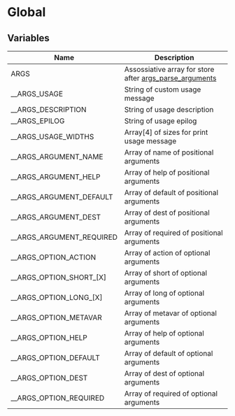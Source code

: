 # Global

## Variables

|Name|Description|
|---|---|
|ARGS|Assossiative array for store after [args_parse_arguments](../README.md#args_parse_arguments)|
|__ARGS_USAGE|String of custom usage message|
|__ARGS_DESCRIPTION|String of usage description|
|__ARGS_EPILOG|String of usage epilog|
|__ARGS_USAGE_WIDTHS|Array[4] of sizes for print usage message|
|__ARGS_ARGUMENT_NAME|Array of name of positional arguments|
|__ARGS_ARGUMENT_HELP|Array of help of positional arguments|
|__ARGS_ARGUMENT_DEFAULT|Array of default of positional arguments|
|__ARGS_ARGUMENT_DEST|Array of dest of positional arguments||
|__ARGS_ARGUMENT_REQUIRED|Array of required of positional arguments||
|__ARGS_OPTION_ACTION|Array of action of optional arguments|
|__ARGS_OPTION_SHORT\_[X]|Array of short of optional arguments|
|__ARGS_OPTION_LONG\_[X]|Array of long of optional arguments|
|__ARGS_OPTION_METAVAR|Array of metavar of optional arguments|
|__ARGS_OPTION_HELP|Array of help of optional arguments|
|__ARGS_OPTION_DEFAULT|Array of default of optional arguments|
|__ARGS_OPTION_DEST|Array of dest of optional arguments|
|__ARGS_OPTION_REQUIRED|Array of required of optional arguments|